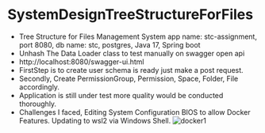 # SystemDesignTreeStructureForFiles
* Tree Structure for Files Management System app name:  stc-assignment, port 8080, db name: stc, postgres, Java 17, Spring boot
* Unhash The Data Loader class to test manually on swagger open api
* http://localhost:8080/swagger-ui.html
* FirstStep is to create user schema is ready just make a post request.
* Secondly, Create PermissionGroup, Permission, Space, Folder, File accordingly.
* Application is still under test more quality would be conducted thoroughly.
* Challenges I faced, Editing System Configuration BIOS to allow Docker Features.
Updating to wsl2 via Windows Shell.
![docker1](https://github.com/mahmoudfawzy9/SystemDesignTreeStructureForFiles/assets/47506233/9df84504-049b-4c7b-89c2-e157e31b54e7)
